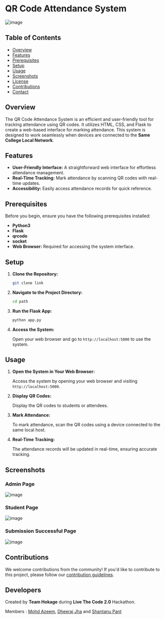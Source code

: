 # QR Code Attendance System

![image](https://github.com/AzeemIdrisi/QR-Attendance-System/assets/112647789/dbc0c061-76d0-45bb-b5da-7f4373ffd073)

## Table of Contents

- [Overview](#overview)
- [Features](#features)
- [Prerequisites](#prerequisites)
- [Setup](#setup)
- [Usage](#usage)
- [Screenshots](#screenshots)
- [License](#license)
- [Contributions](#contributions)
- [Contact](#contact)

## Overview

The QR Code Attendance System is an efficient and user-friendly tool for tracking attendance using QR codes. It utilizes HTML, CSS, and Flask to create a web-based interface for marking attendance. This system is designed to work seamlessly when devices are connected to the __Same College Local Network__.

## Features

- **User-Friendly Interface:** A straightforward web interface for effortless attendance management.
- **Real-Time Tracking:** Mark attendance by scanning QR codes with real-time updates.
- **Accessibility:** Easily access attendance records for quick reference.

## Prerequisites

Before you begin, ensure you have the following prerequisites installed:

- **Python3**
- **Flask**
- **qrcode**
- **socket**
- **Web Browser:** Required for accessing the system interface.

## Setup

1. **Clone the Repository:**

   ```bash
   git clone link
   ```

2. **Navigate to the Project Directory:**

   ```bash
   cd path
   ```



4. **Run the Flask App:**

   ```bash
   python app.py
   ```

5. **Access the System:**

   Open your web browser and go to `http://localhost:5000` to use the system.

## Usage

1. **Open the System in Your Web Browser:**

   Access the system by opening your web browser and visiting `http://localhost:5000`.


2. **Display QR Codes:**

   Display the QR codes to students or attendees.

3. **Mark Attendance:**

   To mark attendance, scan the QR codes using a device connected to the same local host.

4. **Real-Time Tracking:**

   The attendance records will be updated in real-time, ensuring accurate tracking.

## Screenshots

### Admin Page
![image](https://github.com/AzeemIdrisi/QR-Attendance-System/assets/112647789/e4c9f2d8-6b8e-44de-a63d-f7e5db45383e)

### Student Page
![image](https://github.com/AzeemIdrisi/QR-Attendance-System/assets/112647789/a8e2f4a7-831c-4ac5-8e1b-c917a9ca9001)

### Submission Successful Page
![image](https://github.com/AzeemIdrisi/QR-Attendance-System/assets/112647789/0f77779e-7648-4356-84c0-7db58b3e786c)


## Contributions

We welcome contributions from the community! If you'd like to contribute to this project, please follow our [contribution guidelines](CONTRIBUTING.md).

## Developers
Created by __Team Hokage__ during __Live The Code 2.0__ Hackathon.

Members : [Mohd Azeem](https://github.com/AzeemIdrisi), [Dheeraj Jha](https://github.com/Dheerajjha451) and [Shantanu Pant](https://github.com/Shanty34)
